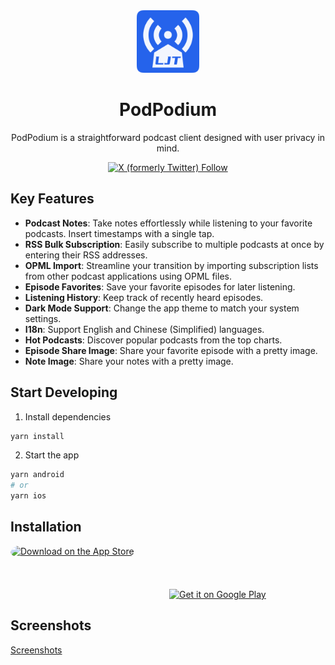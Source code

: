 <div align="center">
    <img src="logo.png" alt="logo" width="100" height="100">
    <h1>PodPodium</h1>
    <p>PodPodium is a straightforward podcast client designed with user privacy in mind.</p>
    <a rel="nofollow" href="https://twitter.com/FarmerSun2023"><img alt="X (formerly Twitter) Follow" src="https://img.shields.io/twitter/follow/FarmerSun2023"></a>
</div>

## Key Features

- **Podcast Notes**: Take notes effortlessly while listening to your favorite podcasts. Insert timestamps with a single tap.
- **RSS Bulk Subscription**: Easily subscribe to multiple podcasts at once by entering their RSS addresses.
- **OPML Import**: Streamline your transition by importing subscription lists from other podcast applications using OPML files.
- **Episode Favorites**: Save your favorite episodes for later listening.
- **Listening History**: Keep track of recently heard episodes.
- **Dark Mode Support**: Change the app theme to match your system settings.
- **I18n**: Support English and Chinese (Simplified) languages.
- **Hot Podcasts**: Discover popular podcasts from the top charts.
- **Episode Share Image**: Share your favorite episode with a pretty image.
- **Note Image**: Share your notes with a pretty image.

## Start Developing

1. Install dependencies

```bash
yarn install
```

2. Start the app

```bash
yarn android
# or
yarn ios
```

## Installation

<a href="https://apps.apple.com/us/app/podpodium/id1614074989?itsct=apps_box_badge&amp;itscg=30200" style="display: inline-block; overflow: hidden; border-radius: 13px; width: 250px; height: 83px;"><img src="https://tools.applemediaservices.com/api/badges/download-on-the-app-store/black/en-us?size=250x83&amp;releaseDate=1648252800" alt="Download on the App Store" style="border-radius: 13px; width: 250px; height: 83px;"></a>
<a href='https://play.google.com/store/apps/details?id=com.lingjiangtai&utm_source=github&pcampaignid=pcampaignidMKT-Other-global-all-co-prtnr-py-PartBadge-Mar2515-1'><img alt='Get it on Google Play' style="height: 83px" src='https://play.google.com/intl/en_us/badges/static/images/badges/en_badge_web_generic.png'/></a>

## Screenshots

[Screenshots](screenshots/README.md)
